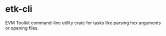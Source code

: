 etk-cli
=======

EVM Toolkit command-line utility crate for tasks like parsing hex arguments or opening files.
